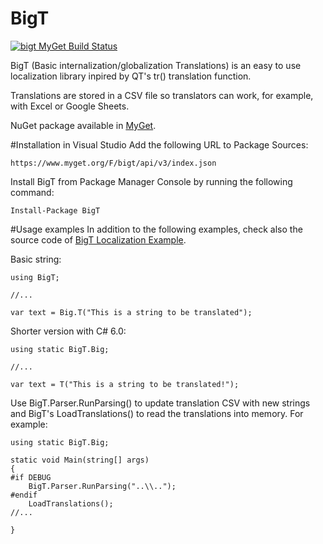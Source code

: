 # BigT
[![bigt MyGet Build Status](https://www.myget.org/BuildSource/Badge/bigt?identifier=ac72d4d4-3c7b-46d0-bca9-8ca02ea4e177)](https://www.myget.org/gallery/bigt)

BigT (Basic internalization/globalization Translations) is an easy to use localization library inpired by QT's tr() translation function.

Translations are stored in a CSV file so translators can work, for example, with Excel or Google Sheets.

NuGet package available in [MyGet](https://www.myget.org/gallery/bigt).

#Installation in Visual Studio
Add the following URL to Package Sources:
```
https://www.myget.org/F/bigt/api/v3/index.json
```
Install BigT from Package Manager Console by running the following command:
```
Install-Package BigT
```

#Usage examples
In addition to the following examples, check also the source code of [BigT Localization Example](https://github.com/tommiseppanen/BigT-Localization-Example).

Basic string:
```
using BigT;

//...

var text = Big.T("This is a string to be translated");
```

Shorter version with C# 6.0:
```
using static BigT.Big;

//...

var text = T("This is a string to be translated!");
```

Use BigT.Parser.RunParsing() to update translation CSV with new strings and BigT's LoadTranslations() to read the translations into memory. For example:
```
using static BigT.Big;

static void Main(string[] args)
{
#if DEBUG
	BigT.Parser.RunParsing("..\\..");
#endif
	LoadTranslations();
//...

}
```
